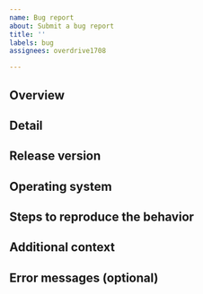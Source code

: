 ```yaml
---
name: Bug report
about: Submit a bug report
title: ''
labels: bug
assignees: overdrive1708

---
```


## Overview

## Detail

## Release version

## Operating system

## Steps to reproduce the behavior

## Additional context

## Error messages (optional)
